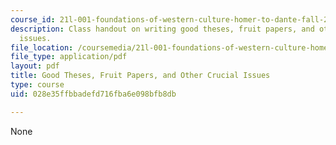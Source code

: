 ```yaml
---
course_id: 21l-001-foundations-of-western-culture-homer-to-dante-fall-2008
description: Class handout on writing good theses, fruit papers, and other crucial
  issues.
file_location: /coursemedia/21l-001-foundations-of-western-culture-homer-to-dante-fall-2008/028e35ffbbadefd716fba6e098bfb8db_good_thses_fruit.pdf
file_type: application/pdf
layout: pdf
title: Good Theses, Fruit Papers, and Other Crucial Issues
type: course
uid: 028e35ffbbadefd716fba6e098bfb8db

---
```

None